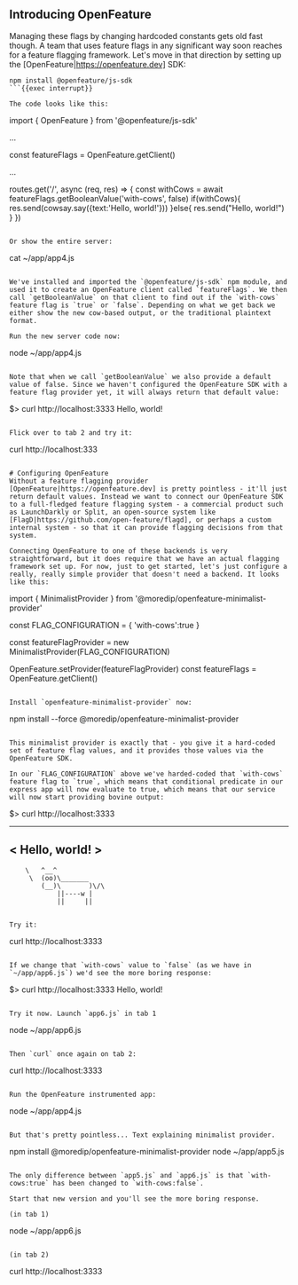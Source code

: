 ## Introducing OpenFeature

Managing these flags by changing hardcoded constants gets old fast though. A team that uses feature flags in any significant way soon reaches for a feature flagging framework. Let's move in that direction by setting up the [OpenFeature|https://openfeature.dev] SDK:

```
npm install @openfeature/js-sdk
```{{exec interrupt}}

The code looks like this:

```
import { OpenFeature } from '@openfeature/js-sdk'

...

const featureFlags = OpenFeature.getClient()

...

routes.get('/', async (req, res) => {
  const withCows = await featureFlags.getBooleanValue('with-cows', false)
  if(withCows){
    res.send(cowsay.say({text:'Hello, world!'}))
  }else{
    res.send("Hello, world!")
  }
})
```

Or show the entire server:

```
cat ~/app/app4.js
```{{exec}}

We've installed and imported the `@openfeature/js-sdk` npm module, and used it to create an OpenFeature client called `featureFlags`. We then call `getBooleanValue` on that client to find out if the `with-cows` feature flag is `true` or `false`. Depending on what we get back we either show the new cow-based output, or the traditional plaintext format.

Run the new server code now:

```
node ~/app/app4.js
```{{exec interrupt}}

Note that when we call `getBooleanValue` we also provide a default value of false. Since we haven't configured the OpenFeature SDK with a feature flag provider yet, it will always return that default value:

```
$> curl http://localhost:3333
Hello, world!
```{{}}

Flick over to tab 2 and try it:

```
curl http://localhost:333
```{{exec}}

# Configuring OpenFeature
Without a feature flagging provider [OpenFeature|https://openfeature.dev] is pretty pointless - it'll just return default values. Instead we want to connect our OpenFeature SDK to a full-fledged feature flagging system - a commercial product such as LaunchDarkly or Split, an open-source system like [FlagD|https://github.com/open-feature/flagd], or perhaps a custom internal system - so that it can provide flagging decisions from that system.

Connecting OpenFeature to one of these backends is very straightforward, but it does require that we have an actual flagging framework set up. For now, just to get started, let's just configure a really, really simple provider that doesn't need a backend. It looks like this:

```
import { MinimalistProvider } from '@moredip/openfeature-minimalist-provider'

const FLAG_CONFIGURATION = {
  'with-cows':true
}

const featureFlagProvider = new MinimalistProvider(FLAG_CONFIGURATION)

OpenFeature.setProvider(featureFlagProvider)
const featureFlags = OpenFeature.getClient()
```{{}}

Install `openfeature-minimalist-provider` now:

```
npm install --force @moredip/openfeature-minimalist-provider
```{{exec}}

This minimalist provider is exactly that - you give it a hard-coded set of feature flag values, and it provides those values via the OpenFeature SDK.

In our `FLAG_CONFIGURATION` above we've harded-coded that `with-cows` feature flag to `true`, which means that conditional predicate in our express app will now evaluate to true, which means that our service will now start providing bovine output:

```
$> curl http://localhost:3333
 _______________
< Hello, world! >
 ---------------
        \   ^__^
         \  (oo)\_______
            (__)\       )\/\
                ||----w |
                ||     ||
```{{}}

Try it:

```
curl http://localhost:3333
```{{exec}}

If we change that `with-cows` value to `false` (as we have in `~/app/app6.js`) we'd see the more boring response:

```
$> curl http://localhost:3333
Hello, world!
```{{}}

Try it now. Launch `app6.js` in tab 1
```
node ~/app/app6.js
```{{exec interrupt}}

Then `curl` once again on tab 2:
```
curl http://localhost:3333
```

Run the OpenFeature instrumented app:

```
node ~/app/app4.js
```{{exec interrupt}}

But that's pretty pointless... Text explaining minimalist provider.

```
npm install @moredip/openfeature-minimalist-provider
node ~/app/app5.js
```{{exec interrupt}}

The only difference between `app5.js` and `app6.js` is that `with-cows:true` has been changed to `with-cows:false`.

Start that new version and you'll see the more boring response.

(in tab 1)
```
node ~/app/app6.js
```{{exec interrupt}}

(in tab 2)
```
curl http://localhost:3333
```{{exec}}